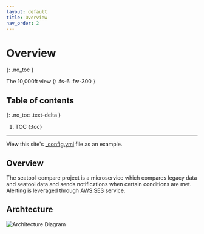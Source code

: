 ```yaml
---
layout: default
title: Overview
nav_order: 2
---
```


# Overview
{: .no_toc }

The 10,000ft view
{: .fs-6 .fw-300 }

## Table of contents
{: .no_toc .text-delta }

1. TOC
{:toc}

---

View this site's [\_config.yml](https://github.com/cmsgov/seatool-compare/tree/main/_config.yml) file as an example.

## Overview

The seatool-compare project is a microservice which compares legacy data and seatool data and sends notifications when certain conditions are met. Alerting is leveraged through [AWS SES](https://aws.amazon.com/ses/) service.

## Archtecture

![Architecture Diagram](../../../assets/architecture.svg)
